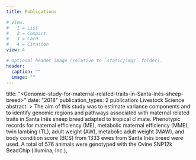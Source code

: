 ```yaml
---
title: Publications

# View.
#   1 = List
#   2 = Compact
#   3 = Card
#   4 = Citation
view: 4

# Optional header image (relative to `static/img/` folder).
header:
  caption: ""
  image: ""
---
```

title: "<Genomic-study-for-maternal-related-traits-in-Santa-Inês-sheep-breed>"
date: "2018"
publication_types: 2
publication: Livestock Science
abstract: >
  The aim of this study was to estimate variance components and to identify genomic regions and pathways associated with maternal related traits in Santa Inês sheep breed adapted to tropical climate. Phenotypic records for maternal efficiency (ME), metabolic maternal efficiency (MME), twin lambing (TL), adult weight (AW), metabolic adult weight (MAW), and body condition score (BCS) from 1333 ewes from Santa Inês breed were used. A total of 576 animals were genotyped with the Ovine SNP12k BeadChip (Illumina, Inc.),
